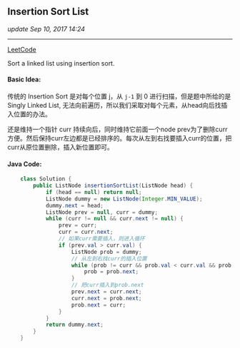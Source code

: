 ## Insertion Sort List
_update Sep 10, 2017  14:24_

---
[LeetCode](https://leetcode.com/problems/insertion-sort-list/description/)

Sort a linked list using insertion sort.

#### Basic Idea:
传统的 Insertion Sort 是对每个位置 j，从 `j-1` 到 0 进行扫描，但是题中所给的是 Singly Linked List, 无法向前遍历，所以我们采取对每个元素，从head向后找插入位置的办法。

还是维持一个指针 curr 持续向后，同时维持它前面一个node prev为了删除curr方便。然后保持curr左边都是已经排序的。每次从左到右找要插入curr的位置，把curr从原位置删除，插入新位置即可。

#### Java Code:
```java
    class Solution {
        public ListNode insertionSortList(ListNode head) {
            if (head == null) return null;
            ListNode dummy = new ListNode(Integer.MIN_VALUE);
            dummy.next = head;
            ListNode prev = null, curr = dummy;
            while (curr != null && curr.next != null) {
                prev = curr;
                curr = curr.next;
                // 如果curr需要插入，则进入循环
                if (prev.val > curr.val) {
                    ListNode prob = dummy;
                    // 从左到右找curr的插入位置
                    while (prob != curr && prob.val < curr.val && prob.next.val < curr.val) {
                        prob = prob.next;
                    }
                    // 把curr插入到prob.next
                    prev.next = curr.next;
                    curr.next = prob.next;
                    prob.next = curr;
                }
            }
            return dummy.next;
        }
    }
```